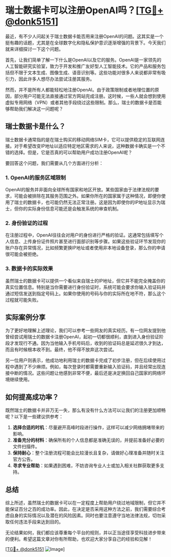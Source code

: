 # 瑞士数据卡可以注册OpenAI吗？[[TG💪+ @donk5151](https://t.me/s/donk5151)]

最近，有不少人问起关于瑞士数据卡能否用来注册OpenAI的问题。这其实是一个挺有趣的话题，尤其是在全球数字化和隐私保护意识逐渐增强的背景下。今天我们就来详细探讨一下这个问题。

首先，让我们简单了解一下什么是OpenAI以及它的服务。OpenAI是一家领先的人工智能研究实验室，致力于开发和推广友好型人工智能技术。它的产品和服务包括但不限于文本生成、图像生成、语音识别等。这些功能对很多人来说都非常有吸引力，因此许多人想尽办法尝试注册其服务。

然而，并不是所有人都能轻松地注册OpenAI。由于政策限制或者地理位置的原因，部分用户可能无法直接通过官方网站完成注册。这时候，一些人就会想到使用虚拟专用网络（VPN）或者其他手段绕过这些限制。那么，瑞士的数据卡是否能够帮助我们解决这一问题呢？

## 瑞士数据卡是什么？

瑞士数据卡通常指的是在瑞士购买的移动网络SIM卡，它可以提供稳定的互联网连接。对于希望改变IP地址以适应特定地区需求的人来说，这种数据卡确实是一个不错的选择。但是，它是否真的可以帮助用户成功注册OpenAI呢？

要回答这个问题，我们需要从几个方面进行分析：

### 1. OpenAI的服务区域限制

OpenAI的服务并非面向全球所有国家和地区开放。某些国家由于法律法规的要求，可能会被排除在其服务范围之外。如果你所在的国家属于这种情况，即便你使用了瑞士的数据卡，也可能仍然无法正常注册。这是因为即使你的IP地址显示为瑞士，但你的实际身份信息可能还是会触发系统的审查机制。

### 2. 身份验证的过程

在注册过程中，OpenAI往往会对用户的身份进行严格的验证。这通常包括填写个人信息、上传身份证件照片甚至进行面部识别等步骤。如果这些验证环节发现你的账户存在异常情况，比如频繁更换IP地址或者使用非本地设备登录，那么你的申请很可能会被拒绝。

### 3. 数据卡的实际效果

虽然瑞士的数据卡可以提供一个看似来自瑞士的IP地址，但它并不能完全掩盖你的真实位置信息。特别是当你需要进行身份验证时，系统可能会要求你输入验证码并通过短信发送到指定号码上。如果你使用的号码与你的实际所在地不符，那么这个过程就可能失败。

## 实际案例分享

为了更好地理解上述理论，我们可以参考一些网友的真实经历。有一位网友提到他曾经尝试用瑞士的数据卡注册OpenAI，起初一切都很顺利，直到进入身份验证阶段才发现行不通。因为当他输入手机号码后，收到的验证码总是延迟很久才到达，而且有时候根本收不到。最终，他不得不放弃这次尝试。

另一位用户则表示，他成功地利用瑞士的数据卡完成了初步注册，但在后续使用过程中遇到了不少麻烦。例如，每次登录时都需要重新输入验证码，并且经常出现连接中断的情况。这些问题让他感到非常不便，最后还是决定换回自己国家的网络环境继续使用。

## 如何提高成功率？

既然瑞士的数据卡并非万无一失，那么有没有什么方法可以让我们的注册更加顺畅呢？以下是一些建议供参考：

1. **选择合适的时机**：尽量避开高峰时段进行操作，这样可以减少网络拥堵带来的影响。
2. **准备充分的材料**：确保所有的个人信息都是准确无误的，并提前准备好必要的文件扫描件。
3. **保持耐心**：整个注册流程可能会比较漫长且复杂，请做好心理准备并随时关注官方公告。
4. **寻求专业帮助**：如果遇到困难，不妨咨询专业人士或加入相关社群获取更多支持。

## 总结

综上所述，虽然瑞士的数据卡可以在一定程度上帮助用户绕过地域限制，但它并不能保证百分之百的成功率。因此，在决定是否采用这种方法之前，我们需要综合考虑自身的实际情况以及潜在的风险因素。同时也要注意遵守当地法律法规，切勿采取任何违法手段来达到目的。

无论结果如何，我们都应该尊重每个平台的规则，并以正当途径享受科技进步带来的便利。希望这篇文章对你有所帮助，也欢迎大家分享自己的经验和见解！

[[TG💪+ @donk5151](https://t.me/s/donk5151) ![Image](https://i.postimg.cc/rwNCRYN7/Snipaste-2025-04-30-17-27-05.png)]